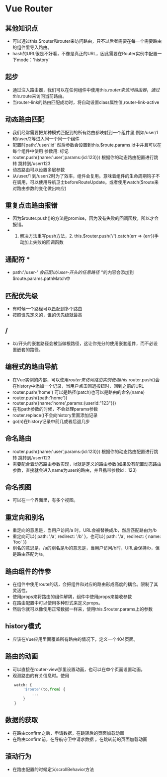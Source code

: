 # Vue Router

## 其他知识点

* 可以通过this.$router和router来访问路由，只不过后者需要在每一个需要路由的组件里导入路由。
* hash的URL很是不好看，不像是真正的URL，因此需要在Router实例中配置一下mode：'history'

## 起步

* 通过注入路由器，我们可以在任何组件中使用this.$router来访问路由器，通过this.$route来访问当前路由。
* 当router-link的路由匹配成功时，将自动设置class属性值,router-link-active

## 动态路由匹配

* 我们经常需要把某种模式匹配到的所有路由都映射到一个组件里,例如/user/1 和/user/2等进入同一个同一个组件
* 配置时path:'/user/:id' 然后参数会设置到this.$route.params.id中并且可以在每个组件中使用 参数用: 标记
* router.push({name:'user',params:{id:123}}) 根据你的动态路由配置进行跳转 跳转到/user/123
* 动态路由可以设置多层参数
* 从/user/1 到/user/2时为了效率，组件会复用。意味着组件的生命周期钩子不在调用，可以使用导航卫士beforeRouteUpdate。或者使用watch($route来对路由参数的变化做出响应)

## 重复点击路由报错

* 因为$router.push()的方法是promise，因为没有失败的回调函数，所以才会报错。
* 1. 解决方法重写push方法，2. this.$router.push('/').catch(err => {err})手动加上失败的回调函数

## 通配符 *

* path:'/user-*' 会匹配以/user-开头的任意路径  ‘*’的内容会添加到$route.params.pathMatch中

## 匹配优先级

* 有时候一个路径可以匹配到多个路由
* 按照谁先定义的，谁的优先级就最高

## /

* 以/开头的嵌套路径会被当做根路径，这让你充分的使用嵌套组件，而不必设置嵌套的路径。

## 编程式的路由导航

* 在Vue实例的内部，可以使用$router来访问路由实例
使用this.$router.push()会在history中添加一个记录，当用户点击回退按钮时，回到之前的URL
* router.push('home') 可以是路径(patch)也可以是路由的命名(name)
* router.push({path:'home'})
* router.push({name:'home',params:{userId:"123"}})
* 在有path参数的时候，不会处理params参数
* router.replace()不会向history里面添加记录
* go(n)在history记录中前几或者后退几步

## 命名路由

* router.push({name:'user',params:{id:123}}) 根据你的动态路由配置进行跳转 跳转到/user/123
* 需要配合着动态路由参数实现，id就是定义的路由参数(如果没有配置动态路由参数，直接就会进入name为user的路由，并且携带参数id：123)

## 命名视图

* 可以在一个界面里，有多个视图。

## 重定向和别名

* 重定向的意思是，当用户访问/a 时，URL会被替换成/b，然后匹配路由为/b
* 重定向可以{ path: '/a', redirect: '/b' }，也可以{ path: '/a', redirect: { name: 'foo' }}
* 别名的意思是，/a的别名是/b的意思是，当用户访问/b时，URL会保持/b，但是路由匹配为/a，

## 路由组件的传参

* 在组件中使用route的话，会把组件和对应的路由形成高度的耦合。限制了其灵活性。
* 使用props来将路由的组件解耦，组件中使用props来接收参数
* 在路由配置中可以使用多种形式来定义props。
* 然后你就可以像使用正常数据一样来，使用this.$router.params上的参数

## history模式

* 应该在Vue应用里面覆盖所有路由的情况下，定义一个404页面。

## 路由的动画

* 可以直接在router-view那里设置动画，也可以在单个页面设置动画。
* 观测路由的有关信息时。使用
  
```javascript
    watch: {
        '$route'(to,from) {
            ...
        }
    }
```

## 数据的获取

* 在路由confirm之后，申请数据，在跳转后的页面加载动画
* 在路由confirm前，在导航守卫中请求数据 。在跳转前的页面加载动画

## 滚动行为

* 在路由配置的时候定义scrollBehavior方法